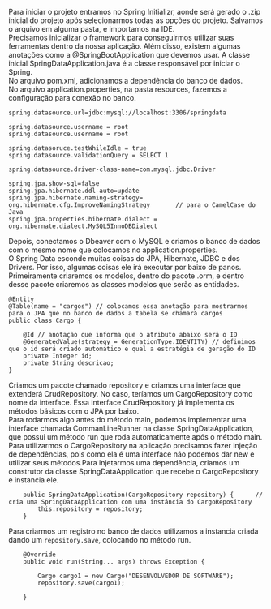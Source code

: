 Para iniciar o projeto entramos no Spring Initializr, aonde será gerado o .zip inicial do projeto após selecionarmos todas as opções do projeto. Salvamos o arquivo em alguma pasta, e importamos na IDE.<br>
Precisamos inicializar o framework para conseguirmos utilizar suas ferramentas dentro da nossa aplicação. Além disso, existem algumas anotações como a @SpringBootApplication que devemos usar. A classe inicial SpringDataApplication.java é a classe responsável por iniciar o Spring.<br>
No arquivo pom.xml, adicionamos a dependência do banco de dados.<br>
No arquivo application.properties, na pasta resources, fazemos a configuração para conexão no banco.
```
spring.datasource.url=jdbc:mysql://localhost:3306/springdata

spring.datasource.username = root
spring.datasource.username = root

spring.datasoruce.testWhileIdle = true
spring.datasource.validationQuery = SELECT 1

spring.datasource.driver-class-name=com.mysql.jdbc.Driver

spring.jpa.show-sql=false
spring.jpa.hibernate.ddl-auto=update
spring.jpa.hibernate.naming-strategy= org.hibernate.cfg.ImproveNamingStrategy       // para o CamelCase do Java
spring.jpa.properties.hibernate.dialect = org.hibernate.dialect.MySQL5InnoDBDialect
```
Depois, conectamos o Dbeaver com o MySQL e criamos o banco de dados com o mesmo nome que colocamos no application.properties.<br>
O Spring Data esconde muitas coisas do JPA, Hibernate, JDBC e dos Drivers. Por isso, algumas coisas ele irá executar por baixo de panos.<br>
Primeiramente criaremos os modelos, dentro do pacote .orm, e dentro desse pacote criaremos as classes modelos que serão as entidades.
```
@Entity
@Table(name = "cargos") // colocamos essa anotação para mostrarmos para o JPA que no banco de dados a tabela se chamará cargos
public class Cargo {

	@Id // anotação que informa que o atributo abaixo será o ID
	@GeneratedValue(strategy = GenerationType.IDENTITY) // definimos que o id será criado automático e qual a estratégia de geração do ID
	private Integer id;
	private String descricao;
}
```
Criamos um pacote chamado repository e criamos uma interface que extenderá CrudRepository. No caso, teríamos um CargoRepository como nome da interface. Essa interface CrudRepository já implementa os métodos básicos com o JPA por baixo.<br>
Para rodarmos algo antes do método main, podemos implementar uma interface chamada CommanLineRunner na classe SpringDataApplication, que possui um método run que roda automaticamente após o método main.<br>
Para utilizarmos o CargoRepository na aplicação precisamos fazer injeção de dependências, pois como ela é uma interface não podemos dar new e utilizar seus métodos.Para injetarmos uma dependência, criamos um construtor da classe SpringDataApplication que recebe o CargoRepository e instancia ele.
```
	public SpringDataApplication(CargoRepository repository) {		// cria uma SpringDataApplication com uma instância do CargoRepository
		this.repository = repository;
	}
```
Para criarmos um registro no banco de dados utilizamos a instancia criada dando um `repository.save`, colocando no método run.
```
	@Override
	public void run(String... args) throws Exception {

		Cargo cargo1 = new Cargo("DESENVOLVEDOR DE SOFTWARE");
		repository.save(cargo1);
		
	}
```
